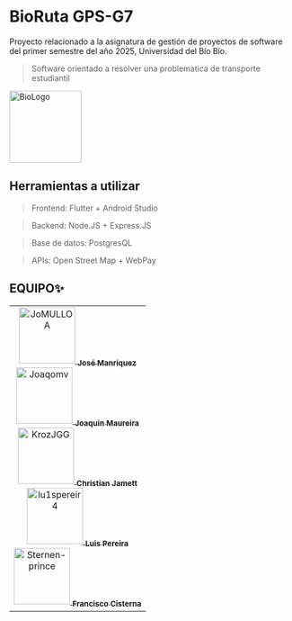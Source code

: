 # BioRuta GPS-G7
Proyecto relacionado a la asignatura de gestión de proyectos de software del primer semestre del año 2025, Universidad del Bío Bío.
> Software orientado a resolver una problematica de transporte estudiantil

<img width="128" alt="BioLogo" src="https://github.com/user-attachments/assets/4780cda8-801e-48c8-bc65-76d0ef1f41eb">

## Herramientas a utilizar
> Frontend: Flutter + Android Studio

> Backend: Node.JS + Express.JS

> Base de datos: PostgresQL

> APIs: Open Street Map + WebPay

## EQUIPO✨

<table>
  <tr>
    <td align="center">
      <a href="https://github.com/JoMULLOA">
        <img src="https://avatars.githubusercontent.com/JoMULLOA" width="100px;" alt="JoMULLOA"/>
              <sub><b>José Manríquez</b></sub>
      </a>
      <br />
      <a href="https://github.com/Joaqomv">
        <img src="https://avatars.githubusercontent.com/Joaqomv" width="100px;" alt="Joaqomv"/>
              <sub><b>Joaquin Maureira</b></sub>
      </a>
      <br />
      <a href="https://github.com/KrozJGG">
        <img src="https://avatars.githubusercontent.com/KrozJGG" width="100px;" alt="KrozJGG"/>
              <sub><b>Christian Jamett</b></sub>
      </a>
      <br />
      <a href="https://github.com/lu1spereir4">
        <img src="https://avatars.githubusercontent.com/lu1spereir4" width="100px;" alt="lu1spereir4"/>
              <sub><b>Luis Pereira</b></sub>
      </a>
      <br />
      <a href="https://github.com/Sternen-prince">
        <img src="https://avatars.githubusercontent.com/Sternen-prince" width="100px;" alt="Sternen-prince"/>
              <sub><b>Francisco Cisterna</b></sub>
      </a>
      <br />
    </td>
  </tr>
</table>
